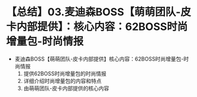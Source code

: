 # 【总结】03.麦迪森BOSS【萌萌团队-皮卡内部提供】：核心内容：62BOSS时尚增量包-时尚情报

-   麦迪森BOSS【萌萌团队-皮卡内部提供】核心内容：62BOSS时尚增量包-时尚情报
    1.  提供62BOSS时尚增量包的时尚情报
    2.  详细介绍时尚增量包的内容和特点
    3.  由萌萌团队-皮卡内部提供的核心内容